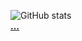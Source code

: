 ![GitHub stats](https://github-readme-stats.vercel.app/api?username=empdo&show_icons=true&count_private=true&theme=dark&bg_color=22272e&hide_border=true)
<br/>
[**...**](https://github.com/empdo?tab=overview&from=2045-12-01/#pinned-items-modal-wrapper)<br/>
